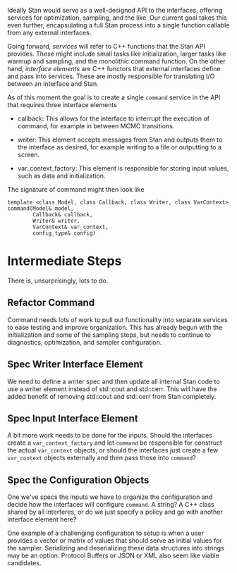 Ideally Stan would serve as a well-designed API to the interfaces,
offering services for optimization, sampling, and the like.  Our
current goal takes this even further, encapsulating a full Stan
process into a single function callable from any external interfaces.

Going forward, _services_ will refer to C++ functions that the Stan
API provides.  These might include small tasks like initialization,
larger tasks like warmup and sampling, and the monolithic command
function.  On the other hand, _interface elements_ are C++ functors
that external interfaces define and pass into services.  These are
mostly responsible for translating I/O between an interface and
Stan.

As of this moment the goal is to create a single `command` service
in the API that requires three interface elements

- callback: This allows for the interface to interrupt the execution 
of command, for example in between MCMC transitions.

- writer: This element accepts messages from Stan and outputs them
to the interface as desired, for example writing to a file or outputting
to a screen.

- var_context_factory: This element is responsible for storing input
values, such as data and initialization.  

The signature of command might then look like

    template <class Model, class Callback, class Writer, class VarContext>
    command(Model& model,
            Callback& callback,
            Writer& writer,
            VarContext& var_context,
            config_type& config)

# Intermediate Steps

There is, unsurprisingly, lots to do.

## Refactor Command

Command needs lots of work to pull out functionality into separate services
to ease testing and improve organization.  This has already begun with the
initialization and some of the sampling steps, but needs to continue to 
diagnostics, optimization, and sampler configuration.

## Spec Writer Interface Element

We need to define a writer spec and then update all internal Stan code to
use a writer element instead of std::cout and std::cerr.  This will have
the added benefit of removing std::cout and std::cerr from Stan completely.

## Spec Input Interface Element

A bit more work needs to be done for the inputs.  Should the interfaces
create a `var_context_factory` and let `command` be responsible for 
construct the actual `var_context` objects, or should the interfaces
just create a few `var_context` objects externally and then pass those
into `command`?  

## Spec the Configuration Objects

One we've specs the inputs we have to organize the configuration and decide
how the interfaces will configure `command`.  A string?  A C++ class shared
by all interferes, or do we just specify a policy and go with another interface 
element here?

One example of a challenging configuration to setup is when a user provides a vector or matrix
of values that should serve as initial values for the sampler. Serializing and deserializing these data structures into strings may be an option. Protocol Buffers or JSON or XML also seem like viable candidates.